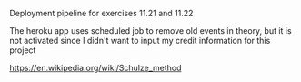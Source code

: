 Deployment pipeline for exercises 11.21 and 11.22

The heroku app uses scheduled job to remove old events in theory, but it is not activated since I didn't want to input my credit information for this project

https://en.wikipedia.org/wiki/Schulze_method
